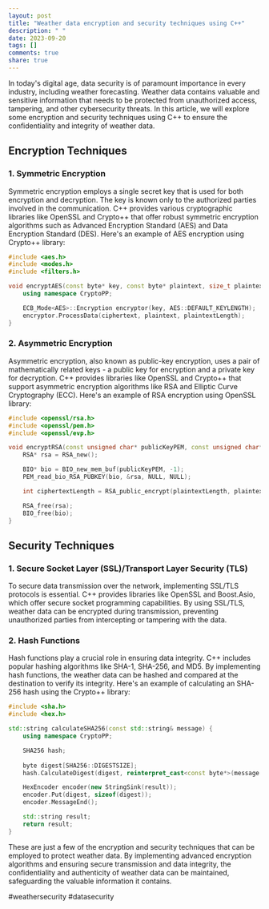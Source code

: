 ```yaml
---
layout: post
title: "Weather data encryption and security techniques using C++"
description: " "
date: 2023-09-20
tags: []
comments: true
share: true
---
```


In today's digital age, data security is of paramount importance in every industry, including weather forecasting. Weather data contains valuable and sensitive information that needs to be protected from unauthorized access, tampering, and other cybersecurity threats. In this article, we will explore some encryption and security techniques using C++ to ensure the confidentiality and integrity of weather data.

## Encryption Techniques

### 1. Symmetric Encryption

Symmetric encryption employs a single secret key that is used for both encryption and decryption. The key is known only to the authorized parties involved in the communication. C++ provides various cryptographic libraries like OpenSSL and Crypto++ that offer robust symmetric encryption algorithms such as Advanced Encryption Standard (AES) and Data Encryption Standard (DES). Here's an example of AES encryption using Crypto++ library:

```cpp
#include <aes.h>
#include <modes.h>
#include <filters.h>

void encryptAES(const byte* key, const byte* plaintext, size_t plaintextLength, byte* ciphertext) {
    using namespace CryptoPP;

    ECB_Mode<AES>::Encryption encryptor(key, AES::DEFAULT_KEYLENGTH);
    encryptor.ProcessData(ciphertext, plaintext, plaintextLength);
}
```

### 2. Asymmetric Encryption

Asymmetric encryption, also known as public-key encryption, uses a pair of mathematically related keys - a public key for encryption and a private key for decryption. C++ provides libraries like OpenSSL and Crypto++ that support asymmetric encryption algorithms like RSA and Elliptic Curve Cryptography (ECC). Here's an example of RSA encryption using OpenSSL library:

```cpp
#include <openssl/rsa.h>
#include <openssl/pem.h>
#include <openssl/evp.h>

void encryptRSA(const unsigned char* publicKeyPEM, const unsigned char* plaintext, size_t plaintextLength, unsigned char* ciphertext) {
    RSA* rsa = RSA_new();

    BIO* bio = BIO_new_mem_buf(publicKeyPEM, -1);
    PEM_read_bio_RSA_PUBKEY(bio, &rsa, NULL, NULL);

    int ciphertextLength = RSA_public_encrypt(plaintextLength, plaintext, ciphertext, rsa, RSA_PKCS1_PADDING);

    RSA_free(rsa);
    BIO_free(bio);
}
```

## Security Techniques

### 1. Secure Socket Layer (SSL)/Transport Layer Security (TLS)

To secure data transmission over the network, implementing SSL/TLS protocols is essential. C++ provides libraries like OpenSSL and Boost.Asio, which offer secure socket programming capabilities. By using SSL/TLS, weather data can be encrypted during transmission, preventing unauthorized parties from intercepting or tampering with the data.

### 2. Hash Functions

Hash functions play a crucial role in ensuring data integrity. C++ includes popular hashing algorithms like SHA-1, SHA-256, and MD5. By implementing hash functions, the weather data can be hashed and compared at the destination to verify its integrity. Here's an example of calculating an SHA-256 hash using the Crypto++ library:

```cpp
#include <sha.h>
#include <hex.h>

std::string calculateSHA256(const std::string& message) {
    using namespace CryptoPP;

    SHA256 hash;
    
    byte digest[SHA256::DIGESTSIZE];
    hash.CalculateDigest(digest, reinterpret_cast<const byte*>(message.c_str()), message.length());

    HexEncoder encoder(new StringSink(result));
    encoder.Put(digest, sizeof(digest));
    encoder.MessageEnd();

    std::string result;
    return result;
}
```

These are just a few of the encryption and security techniques that can be employed to protect weather data. By implementing advanced encryption algorithms and ensuring secure transmission and data integrity, the confidentiality and authenticity of weather data can be maintained, safeguarding the valuable information it contains.

#weathersecurity #datasecurity